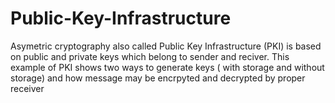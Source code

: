 # Public-Key-Infrastructure
Asymetric cryptography also called Public Key Infrastructure (PKI) is based on public and private keys which belong to sender and reciver.  This example of  PKI  shows two ways to generate  keys ( with storage and without storage) and how message may be encrpyted and decrypted by proper receiver 

